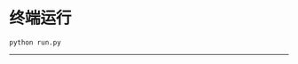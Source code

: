 # 终端运行

```shell
python run.py
```
*******************************************************************************************************************************************************************************************************************************************************************************************************************************************************************************************************************************************************************************************************************************************************************************************************************************************************************************************************************************